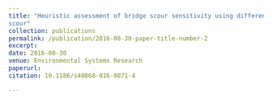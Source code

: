 ```yaml
---
title: "Heuristic assessment of bridge scour sensitivity using differential evolution: case study for linking floodplain encroachment and bridge
scour"
collection: publications
permalink: /publication/2016-08-30-paper-title-number-2
excerpt:
date: 2016-08-30
venue: Environmental Systems Research
paperurl:
citation: 10.1186/s40068-016-0071-4

---
```

